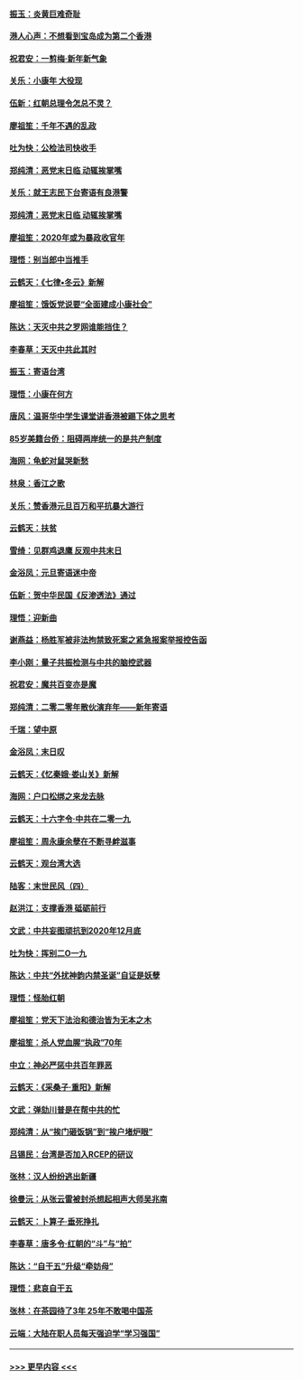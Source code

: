 #### [振玉：炎黄巨难奇耻](../pages/nsc993/n11779632.md?t=01092311) 
#### [港人心声：不想看到宝岛成为第二个香港](../pages/nsc993/n11778817.md?t=01092311) 
#### [祝君安：一剪梅‧新年新气象](../pages/nsc993/n11776340.md?t=01092311) 
#### [关乐：小康年 大役现](../pages/nsc993/n11774213.md?t=01092311) 
#### [伍新：红朝总理令怎总不灵？](../pages/nsc993/n11770813.md?t=01092311) 
#### [廖祖笙：千年不遇的乱政](../pages/nsc993/n11770373.md?t=01092311) 
#### [吐为快：公检法司快收手](../pages/nsc993/n11770359.md?t=01092311) 
#### [郑纯清：恶党末日临 动辄挨掌嘴](../pages/nsc993/n11769912.md?t=01092311) 
#### [关乐：就王志民下台寄语有良港警](../pages/nsc993/n11769903.md?t=01092311) 
#### [郑纯清：恶党末日临 动辄挨掌嘴](../pages/nsc993/n11769356.md?t=01092311) 
#### [廖祖笙：2020年或为暴政收官年](../pages/nsc993/n11768216.md?t=01092311) 
#### [理悟：别当郎中当推手](../pages/nsc993/n11768243.md?t=01092311) 
#### [云鹤天：《七律▪冬云》新解](../pages/nsc993/n11768204.md?t=01092311) 
#### [廖祖笙：饿饭党说要“全面建成小康社会”](../pages/nsc993/n11767482.md?t=01092311) 
#### [陈达：天灭中共之罗网谁能挡住？](../pages/nsc993/n11767465.md?t=01092311) 
#### [李春草：天灭中共此其时](../pages/nsc993/n11767452.md?t=01092311) 
#### [振玉：寄语台湾](../pages/nsc993/n11767432.md?t=01092311) 
#### [理悟：小康在何方](../pages/nsc993/n11767394.md?t=01092311) 
#### [唐风：温哥华中学生课堂讲香港被踢下体之思考](../pages/nsc993/n11766848.md?t=01092311) 
#### [85岁美籍台侨：阻碍两岸统一的是共产制度](../pages/nsc993/n11765043.md?t=01092311) 
#### [海网：龟蛇对鼠哭新愁](../pages/nsc993/n11764895.md?t=01092311) 
#### [林泉：香江之歌](../pages/nsc993/n11764415.md?t=01092311) 
#### [关乐：赞香港元旦百万和平抗暴大游行](../pages/nsc993/n11764382.md?t=01092311) 
#### [云鹤天：扶贫](../pages/nsc993/n11764245.md?t=01092311) 
#### [雪绮：见群鸡退鹰  反观中共末日](../pages/nsc993/n11762112.md?t=01092311) 
#### [金浴凤：元旦寄语迷中帝](../pages/nsc993/n11761788.md?t=01092311) 
#### [伍新：贺中华民国《反渗透法》通过](../pages/nsc993/n11761994.md?t=01092311) 
#### [理悟：迎新曲](../pages/nsc993/n11761152.md?t=01092311) 
#### [谢燕益：杨胜军被非法拘禁致死案之紧急报案举报控告函](../pages/nsc993/n11756134.md?t=01092311) 
#### [李小刚：量子共振检测与中共的脑控武器](../pages/nsc993/n11754518.md?t=01092311) 
#### [祝君安：魔共百变亦是魔](../pages/nsc993/n11754469.md?t=01092311) 
#### [郑纯清：二零二零年散伙演弃年——新年寄语](../pages/nsc993/n11754195.md?t=01092311) 
#### [千瑞：望中原](../pages/nsc993/n11754159.md?t=01092311) 
#### [金浴凤：末日叹](../pages/nsc993/n11752359.md?t=01092311) 
#### [云鹤天：《忆秦娥‧娄山关》新解](../pages/nsc993/n11752348.md?t=01092311) 
#### [海网：户口松绑之来龙去脉](../pages/nsc993/n11752328.md?t=01092311) 
#### [云鹤天：十六字令‧中共在二零一九](../pages/nsc993/n11752305.md?t=01092311) 
#### [廖祖笙：周永康余孽在不断寻衅滋事](../pages/nsc993/n11751013.md?t=01092311) 
#### [云鹤天：观台湾大选](../pages/nsc993/n11751007.md?t=01092311) 
#### [陆客：末世民风（四）](../pages/nsc993/n11749203.md?t=01092311) 
#### [赵洪江：支撑香港 砥砺前行](../pages/nsc993/n11748482.md?t=01092311) 
#### [文武：中共妄图顽抗到2020年12月底](../pages/nsc993/n11748446.md?t=01092311) 
#### [吐为快：挥别二O一九](../pages/nsc993/n11748411.md?t=01092311) 
#### [陈达：中共“外扰神韵内禁圣诞”自证是妖孽](../pages/nsc993/n11748226.md?t=01092311) 
#### [理悟：怪胎红朝](../pages/nsc993/n11748206.md?t=01092311) 
#### [廖祖笙：党天下法治和德治皆为无本之木](../pages/nsc993/n11748135.md?t=01092311) 
#### [廖祖笙：杀人党血腥“执政”70年](../pages/nsc993/n11745144.md?t=01092311) 
#### [中立：神必严惩中共百年罪恶](../pages/nsc993/n11744970.md?t=01092311) 
#### [云鹤天：《采桑子‧重阳》新解](../pages/nsc993/n11744948.md?t=01092311) 
#### [文武：弹劾川普是在帮中共的忙](../pages/nsc993/n11744758.md?t=01092311) 
#### [郑纯清：从“挨门砸饭锅”到“挨户堵炉眼”](../pages/nsc993/n11744745.md?t=01092311) 
#### [吕锡民：台湾是否加入RCEP的研议](../pages/nsc993/n11744701.md?t=01092311) 
#### [张林：汉人纷纷逃出新疆](../pages/nsc993/n11743530.md?t=01092311) 
#### [徐曼沅：从张云雷被封杀想起相声大师吴兆南](../pages/nsc993/n11741816.md?t=01092311) 
#### [云鹤天：卜算子‧垂死挣扎](../pages/nsc993/n11739956.md?t=01092311) 
#### [李春草：唐多令‧红朝的“斗”与“拍”](../pages/nsc993/n11739830.md?t=01092311) 
#### [陈达：“自干五”升级“牵妨母”](../pages/nsc993/n11739724.md?t=01092311) 
#### [理悟：悲哀自干五](../pages/nsc993/n11739547.md?t=01092311) 
#### [张林：在茶园待了3年 25年不敢喝中国茶](../pages/nsc993/n11739240.md?t=01092311) 
#### [云端：大陆在职人员每天强迫学“学习强国”](../pages/nsc993/n11738735.md?t=01092311) 

----
#### [ >>> 更早内容 <<< ](../indexes/nsc993-earlier.md)
